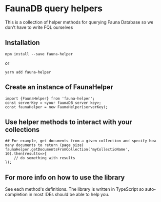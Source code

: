# FaunaDB query helpers
This is a collection of helper methods for querying Fauna Database so we don't have to write FQL ourselves

## Installation
``` 
npm install --save fauna-helper
```
or
```
yarn add fauna-helper
```

## Create an instance of FaunaHelper
```
import {FaunaHelper} from 'fauna-helper';
const serverKey = <your faunaDB server key>;
const faunaHelper = new FaunaHelper(serverKey);
```

## Use helper methods to interact with your collections
```
## For example, get documents from a given collection and specify how many documents to return (page size)
faunaHelper.getDocumentsFromCollection('myCollectioName', 10).then(results=>{
    // do something with results
});
```

## For more info on how to use the library
See each method's definitions. The library is written in TypeScript so auto-completion in most IDEs should be able to help you.
